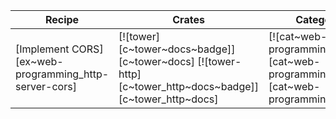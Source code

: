 | Recipe | Crates | Categories |
|--------|--------|------------|
| [Implement CORS][ex~web-programming_http-server-cors] | [![tower][c~tower~docs~badge]][c~tower~docs] [![tower-http][c~tower_http~docs~badge]][c~tower_http~docs] | [![cat~web-programming][cat~web-programming~badge]][cat~web-programming] |

<div class="hidden">
</div>
